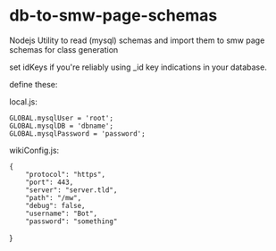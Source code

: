 db-to-smw-page-schemas
======================

Nodejs Utility to read (mysql) schemas and import them to smw page schemas for class generation

set idKeys if you're reliably using _id key indications in your database.

define these:

local.js:

    GLOBAL.mysqlUser = 'root';
    GLOBAL.mysqlDB = 'dbname';
    GLOBAL.mysqlPassword = 'password';

wikiConfig.js:

    {
    	"protocol": "https",
    	"port": 443,
    	"server": "server.tld",
    	"path": "/mw",
    	"debug": false,
    	"username": "Bot",
    	"password": "something"
}
